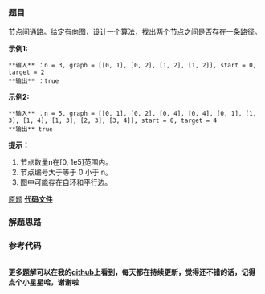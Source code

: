 ### 题目
节点间通路。给定有向图，设计一个算法，找出两个节点之间是否存在一条路径。

**示例1:**

    
    
    **输入** ：n = 3, graph = [[0, 1], [0, 2], [1, 2], [1, 2]], start = 0, target = 2
    **输出** ：true
    

**示例2:**

    
    
    **输入** ：n = 5, graph = [[0, 1], [0, 2], [0, 4], [0, 4], [0, 1], [1, 3], [1, 4], [1, 3], [2, 3], [3, 4]], start = 0, target = 4
    **输出** true
    

**提示：**

  1. 节点数量n在[0, 1e5]范围内。
  2. 节点编号大于等于 0 小于 n。
  3. 图中可能存在自环和平行边。

[原题](https://leetcode-cn.com/problems/route-between-nodes-lcci/)    **[代码文件]()**


### 解题思路




### 参考代码

```go


```




**更多题解可以在我的[github](https://github.com/LZH139/leetcode_Go)上看到，每天都在持续更新，觉得还不错的话，记得点个小星星哈，谢谢啦**
